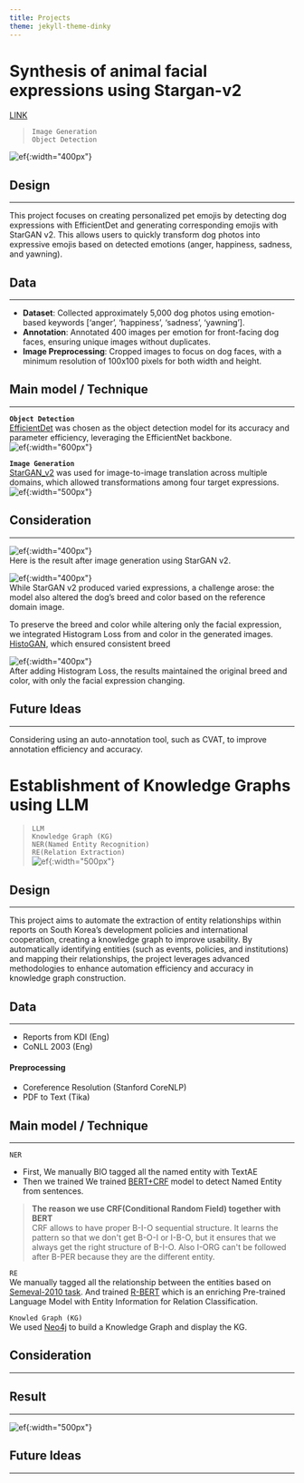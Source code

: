 ```yaml
---
title: Projects
theme: jekyll-theme-dinky
---
```


# Synthesis of animal facial expressions using Stargan-v2
[LINK](https://github.com/katieminjoo/stargan-v2)

>`Image Generation`  
>`Object Detection`  

![ef](/assets/img/project/starganv2/Stargan_v02.png){:width="400px"}

## Design
***
This project focuses on creating personalized pet emojis by detecting dog expressions with EfficientDet and generating corresponding emojis with StarGAN v2. This allows users to quickly transform dog photos into expressive emojis based on detected emotions (anger, happiness, sadness, and yawning).

## Data
***
* **Dataset**: Collected approximately 5,000 dog photos using emotion-based keywords [‘anger’, ‘happiness’, ‘sadness’, ‘yawning’].  
* **Annotation**: Annotated 400 images per emotion for front-facing dog faces, ensuring unique images without duplicates.  
* **Image Preprocessing**: Cropped images to focus on dog faces, with a minimum resolution of 100x100 pixels for both width and height.

## Main model / Technique
***
**`Object Detection`**  
[EfficientDet](https://arxiv.org/abs/1911.09070) was chosen as the object detection model for its accuracy and parameter efficiency, leveraging the EfficientNet backbone.  
![ef](/assets/img/project/starganv2/Efficientdet_architecture.png){:width="600px"}

**`Image Generation`**  
[StarGAN_v2](https://openaccess.thecvf.com/content_CVPR_2020/papers/Choi_StarGAN_v2_Diverse_Image_Synthesis_for_Multiple_Domains_CVPR_2020_paper.pdf) was used for image-to-image translation across multiple domains, which allowed transformations among four target expressions.  
![ef](/assets/img/project/starganv2/stargan.png){:width="500px"}


## Consideration
***
![ef](/assets/img/project/starganv2/Stargan_v01.png){:width="400px"}  
Here is the result after image generation using StarGAN v2.

![ef](/assets/img/project/starganv2/Stargan_problem.png){:width="400px"}  
While StarGAN v2 produced varied expressions, a challenge arose: the model also altered the dog’s breed and color based on the reference domain image.

To preserve the breed and color while altering only the facial expression, we integrated Histogram Loss from and color in the generated images.
[HistoGAN](https://arxiv.org/abs/2011.11731), which ensured consistent breed 

![ef](/assets/img/project/starganv2/Problem_solved.png){:width="400px"}  
After adding Histogram Loss, the results maintained the original breed and color, with only the facial expression changing.

## Future Ideas
***
Considering using an auto-annotation tool, such as CVAT, to improve annotation efficiency and accuracy.



# Establishment of Knowledge Graphs using LLM
<!-- [LINK](https://github.com/katieminjoo/stargan-v2) -->

>`LLM`  
>`Knowledge Graph (KG)`  
>`NER(Named Entity Recognition)`  
> `RE(Relation Extraction)`    
![ef](/assets/img/project/KDI/KG_overall.png){:width="500px"}

## Design
***
This project aims to automate the extraction of entity relationships within reports on South Korea’s development policies and international cooperation, creating a knowledge graph to improve usability. By automatically identifying entities (such as events, policies, and institutions) and mapping their relationships, the project leverages advanced methodologies to enhance automation efficiency and accuracy in knowledge graph construction.

## Data
***
* Reports from KDI (Eng)
* CoNLL 2003 (Eng)
#### Preprocessing
- Coreference Resolution (Stanford CoreNLP)
- PDF to Text (Tika)

## Main model / Technique
***
`NER`  
* First, We manually BIO tagged all the named entity with TextAE 
* Then we trained We trained [BERT+CRF]() model to detect Named Entity from sentences.

>**The reason we use CRF(Conditional Random Field) together with BERT**  
CRF allows to have proper B-I-O sequential structure.
It learns the pattern so that we don't get B-O-I or I-B-O, but it ensures that we always get the right structure of B-I-O. Also I-ORG can't be followed after B-PER because they are the different entity.

`RE`  
We manually tagged all the relationship between the entities based on [Semeval-2010 task](https://arxiv.org/abs/1911.10422).
And trained [R-BERT](https://arxiv.org/abs/1905.08284) which is an enriching Pre-trained Language Model with Entity Information for Relation Classification.

`Knowled Graph (KG)`  
We used [Neo4j](https://neo4j-contrib.github.io/py2neo/) to build a Knowledge Graph and display the KG.

## Consideration
***


## Result
***
![ef](/assets/img/project/KDI/KG_example.png){:width="500px"}

## Future Ideas
***

